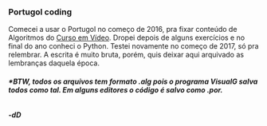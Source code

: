 <h3>Portugol coding</h3>

Comecei a usar o Portugol no começo de 2016, pra fixar conteúdo de Algoritmos do [Curso em Vídeo](https://www.youtube.com/user/cursosemvideo). Dropei depois de alguns exercícios e no final do ano conheci o Python. Testei novamente no começo de 2017, só pra relembrar. A escrita é muito bruta, porém, quis deixar aqui arquivado as lembranças daquela época. 

<p>
  <h6><strong>*BTW, todos os arquivos tem formato .alg pois o programa VisualG salva todos como tal. Em alguns editores o código é salvo como .por.</strong></h6>
</p>


<h5>-dD</h5>
